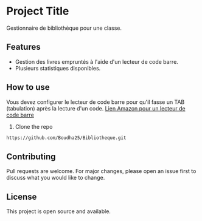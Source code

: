 
# Project Title
Gestionnaire de bibliothèque pour une classe.

## Features
- Gestion des livres empruntés à l'aide d'un lecteur de code barre.
- Plusieurs statistiques disponibles.

## How to use
Vous devez configurer le lecteur de code barre pour qu'il fasse un TAB (tabulation) après la lecture d'un code.
[Lien Amazon pour un lecteur de code barre](https://www.amazon.ca/-/fr/Tera-Lecteur-codes-barres-filaire-USB/dp/B08TWX74T4/ref=sr_1_6?__mk_fr_CA=%C3%85M%C3%85%C5%BD%C3%95%C3%91&crid=24G9TP6Z6S687&dib=eyJ2IjoiMSJ9.3323AWhfdUsWC7MyDEmuH1m5jJrRk0ete776W1AYlazNUvUontduplu22fPvOx3P7r4TlWTxdYM3j3ElGzxnHtBLhw0DjZdzTT89-iFfQez1fDtLuuux2BFjOQmladjNYqqmHbo03Qfy_JWn1oBzKPiG8kiNw3jCLPnIHkEejQI-GR5kiG7boZXrFSlYzx32zJa9_zyZXgAGnnSNMshC5jDXvpeGlyrgURlJCBkgpolIyLu5yW1KWDT9qxeyzDZ2lfuppX1hBr4svCZF3fuCkhkD3FlRrwsKIekGn7pRMaI.WGcYQUkz6m13jEsr4xu-2D1CK4GRtx_TD8ybHr5js84&dib_tag=se&keywords=Tera%2BScanner%2Bde%2Bcodes-barres%2BCCD.&qid=1712004283&sprefix=tera%2Bscanner%2Bde%2Bcodes-barres%2Bccd%2B%2Caps%2C74&sr=8-6&th=1)
1. Clone the repo
``` bash
https://github.com/Boudha25/Bibliotheque.git
```

## Contributing
Pull requests are welcome. For major changes, please open an issue first to discuss what you would like to change.

## License
This project is open source and available.
